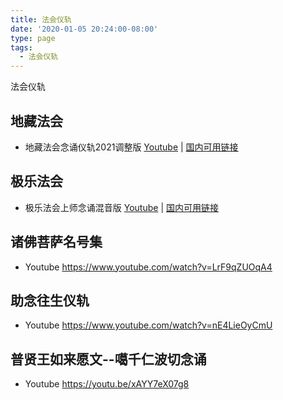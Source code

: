 ```yaml
---
title: 法会仪轨
date: '2020-01-05 20:24:00-08:00'
type: page
tags:
  - 法会仪轨
---
```


法会仪轨

## 地藏法会

- 地藏法会念诵仪轨2021调整版 [Youtube](https://youtu.be/f37L24Edk4E) | [国内可用链接](https://hdvblob.blob.core.windows.net/hdv/yigui/%E5%9C%B0%E8%97%8F%E6%B3%95%E4%BC%9A%E5%BF%B5%E8%AF%B5%E4%BB%AA%E8%BD%A8%202021%E8%B0%83%E6%95%B4%E7%89%88.mp4)

## 极乐法会

- 极乐法会上师念诵混音版 [Youtube](https://youtu.be/SjZf2RkGP4c) | [国内可用链接](https://hdvblob.blob.core.windows.net/hdv/yigui/%E6%9E%81%E4%B9%90%E6%B3%95%E4%BC%9A-%E4%B8%8A%E5%B8%88%E5%BF%B5%E8%AF%B5%E6%B7%B7%E9%9F%B3%E7%89%88.mp4)

## 诸佛菩萨名号集

- Youtube <https://www.youtube.com/watch?v=LrF9qZUOqA4>

## 助念往生仪轨

- Youtube <https://www.youtube.com/watch?v=nE4LieOyCmU>

## 普贤王如来愿文--噶千仁波切念诵

- Youtube <https://youtu.be/xAYY7eX07g8>
